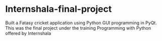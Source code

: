 # Internshala-final-project
Built a Fatasy cricket application using Python GUI programming in PyQt. This was the final project under the training Programming with Python offered by Internshala
